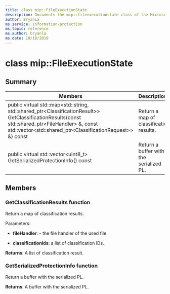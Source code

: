 ```yaml
---
title: class mip::FileExecutionState 
description: Documents the mip::fileexecutionstate class of the Microsoft Information Protection (MIP) SDK.
author: BryanLa
ms.service: information-protection
ms.topic: reference
ms.author: bryanla
ms.date: 10/18/2019
---
```


# class mip::FileExecutionState 
  
## Summary
 Members                        | Descriptions                                
--------------------------------|---------------------------------------------
public virtual std::map\<std::string, std::shared_ptr\<ClassificationResult\>\> GetClassificationResults(const std::shared_ptr\<FileHandler\> &, const std::vector\<std::shared_ptr\<ClassificationRequest\>\> &) const  |  Return a map of classification results.
public virtual std::vector\<uint8_t\> GetSerializedProtectionInfo() const  |  Return a buffer with the serialized PL.
  
## Members
  
### GetClassificationResults function
Return a map of classification results.

Parameters:  
* **fileHandler**: - the file handler of the used file 


* **classificationIds**: a list of classification IDs. 



  
**Returns**: A list of classification result.
  
### GetSerializedProtectionInfo function
Return a buffer with the serialized PL.

  
**Returns**: A buffer with the serialized PL.